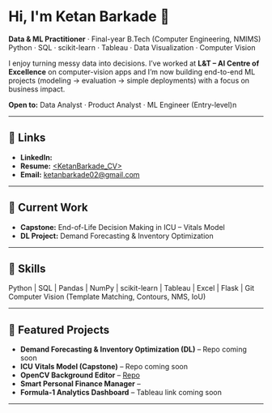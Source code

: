 # Hi, I'm Ketan Barkade 👋

**Data & ML Practitioner** · Final-year B.Tech (Computer Engineering, NMIMS)  
Python · SQL · scikit-learn · Tableau · Data Visualization · Computer Vision

I enjoy turning messy data into decisions. I’ve worked at **L&T – AI Centre of Excellence** on computer-vision apps and I’m now building end-to-end ML projects (modeling → evaluation → simple deployments) with a focus on business impact.

**Open to:** Data Analyst · Product Analyst · ML Engineer (Entry-level)n

---

## 🔗 Links
- **LinkedIn:** [<KetanBarkade> ](https://www.linkedin.com/in/ketanbarkade/) 
- **Resume:** [<KetanBarkade_CV>](https://drive.google.com/file/d/153S52ulKQPeO9PvIousxAMSdQvnnAxHF/view?usp=drive_link)  
- **Email:** ketanbarkade02@gmail.com  

---

## 🚀 Current Work
- **Capstone:** End-of-Life Decision Making in ICU – Vitals Model  
- **DL Project:** Demand Forecasting & Inventory Optimization  

---

## 🧠 Skills
Python | SQL | Pandas | NumPy | scikit-learn | Tableau | Excel | Flask | Git  
Computer Vision (Template Matching, Contours, NMS, IoU)  

---

## 📌 Featured Projects
- **Demand Forecasting & Inventory Optimization (DL)** – Repo coming soon  
- **ICU Vitals Model (Capstone)** – Repo coming soon  
- **OpenCV Background Editor** – [Repo](https://github.com/KINGERZ02/OpenCV-BackgroundEditor)
- **Smart Personal Finance Manager** – 
- **Formula-1 Analytics Dashboard** – Tableau link coming soon  

---
